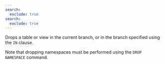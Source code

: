 ```yaml
---
search:
  exclude: true
search:
  exclude: true
---
```

<!--start-->

Drops a table or view in the current branch, or in the branch specified using the `IN` clause.

Note that dropping namespaces must be performed using the `DROP NAMESPACE` command.

